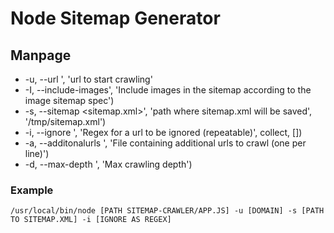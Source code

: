# Node Sitemap Generator

## Manpage
- -u, --url <url>', 'url to start crawling'
- -I, --include-images', 'Include images in the sitemap according to the image sitemap spec')
- -s, --sitemap <sitemap.xml>', 'path where sitemap.xml will be saved', '/tmp/sitemap.xml')
- -i, --ignore <regex>', 'Regex for a url to be ignored (repeatable)', collect, [])
- -a, --additonalurls <urlfile>', 'File containing additional urls to crawl (one per line)')
- -d, --max-depth <depth>', 'Max crawling depth')


### Example
```
/usr/local/bin/node [PATH SITEMAP-CRAWLER/APP.JS] -u [DOMAIN] -s [PATH TO SITEMAP.XML] -i [IGNORE AS REGEX]  
```
